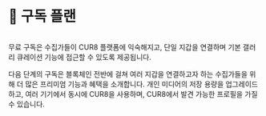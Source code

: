# 🚀 구독 플랜

<figure><img src="../../.gitbook/assets/Screenshot 2025-03-23 at 10.57.40.png" alt=""><figcaption></figcaption></figure>

무료 구독은 수집가들이 CUR8 플랫폼에 익숙해지고, 단일 지갑을 연결하며 기본 갤러리 큐레이션 기능에 접근할 수 있도록 제공됩니다.

다음 단계의 구독은 블록체인 전반에 걸쳐 여러 지갑을 연결하고자 하는 수집가들을 위해 더 많은 프리미엄 기능과 혜택을 소개합니다. 개인 미디어의 저장 용량을 업그레이드하고, 여러 기기에서 동시에 CUR8을 사용하며, CUR8에서 발견 가능한 프로필을 가질 수 있습니다.